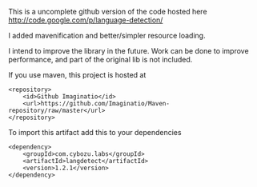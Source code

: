 This is a uncomplete github version of the code hosted here
http://code.google.com/p/language-detection/

I added mavenification and better/simpler resource loading.

I intend to improve the library in the future. Work can be done
to improve performance, and part of the original lib is not included.

If you use maven, this project is hosted at 

	<repository>
		<id>Github Imaginatio</id>
		<url>https://github.com/Imaginatio/Maven-repository/raw/master</url>
	</repository>
		
To import this artifact add this to your dependencies

	<dependency>
		<groupId>com.cybozu.labs</groupId>
		<artifactId>langdetect</artifactId>
		<version>1.2.1</version>
	</dependency>